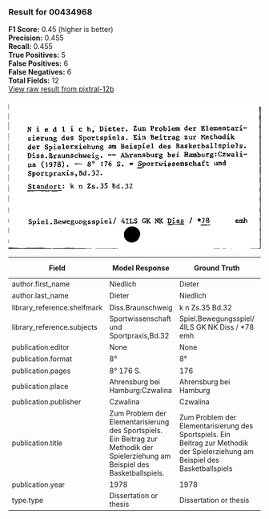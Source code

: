 ### Result for 00434968
**F1 Score:** 0.45 (higher is better)<br>**Precision:** 0.455<br>**Recall:** 0.455<br>**True Positives:** 5<br>**False Positives:** 6<br>**False Negatives:** 6<br>**Total Fields:** 12<br>[View raw result from pixtral-12b](https://github.com/RISE-UNIBAS/humanities_data_benchmark/blob/main/results/2025-10-01/T0186/request_T0186_00434968.json)

<img src="https://github.com/RISE-UNIBAS/humanities_data_benchmark/blob/main/benchmarks/zettelkatalog/images/00434968.jpg?raw=true" alt="00434968" width="600px">

| Field | Model Response | Ground Truth | Fuzzy Score | Match |
|-------|----------------|--------------|-------------|-------|
| author.first_name | Niedlich | Dieter | 0.286 | ❌ |
| author.last_name | Dieter | Niedlich | 0.286 | ❌ |
| library_reference.shelfmark | Diss.Braunschweig | k n Zs.35 Bd.32 | 0.188 | ❌ |
| library_reference.subjects | Sportwissenschaft und Sportpraxis,Bd.32 | Spiel.Bewegungsspiel/ 4ILS GK NK Diss / *78 emh | 0.233 | ❌ |
| publication.editor | None | None | 1.000 | ✅ |
| publication.format | 8° | 8° | 1.000 | ✅ |
| publication.pages | 8° 176 S. | 176 | 0.500 | ❌ |
| publication.place | Ahrensburg bei Hamburg:Czwalina | Ahrensburg bei Hamburg | 0.830 | ❌ |
| publication.publisher | Czwalina | Czwalina | 1.000 | ✅ |
| publication.title | Zum Problem der Elementarisierung des Sportspiels. Ein Beitrag zur Methodik der Spielerziehung am Beispiel des Basketballspiels. | Zum Problem der Elementarisierung des Sportspiels. Ein Beitrag zur Methodik der Spielerziehung am Beispiel des Basketballspiels | 0.996 | ✅ |
| publication.year | 1978 | 1978 | 1.000 | ✅ |
| type.type | Dissertation or thesis | Dissertation or thesis | 1.000 | ✅ |

